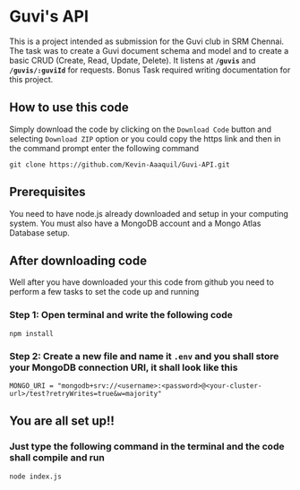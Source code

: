 # Guvi's API

This is a project intended as submission for the Guvi club in SRM Chennai. The task was to create a Guvi document schema and model and to create a basic CRUD (Create, Read, Update, Delete). It listens at **`/guvis`** and **`/guvis/:guviId`** for requests. Bonus Task required writing documentation for this project.



## How to use this code

Simply download the code by clicking on the `Download Code` button and selecting `Download ZIP` option or you could copy the https link and then in the command prompt enter the following command
```
git clone https://github.com/Kevin-Aaaquil/Guvi-API.git
```

## Prerequisites

You need to have node.js already downloaded and setup in your computing system. You must also have a MongoDB account and a Mongo Atlas Database setup. 

## After downloading code

Well after you have downloaded your this code from github you need to perform a few tasks to set the code up and running

### Step 1: Open terminal and write the following code
```
npm install 
```
### Step 2: Create a new file and name it **`.env`** and you shall store your MongoDB connection URI, it shall look like this
```
MONGO_URI = "mongodb+srv://<username>:<password>@<your-cluster-url>/test?retryWrites=true&w=majority"
```

## You are all set up!!
### Just type the following command in the terminal and the code shall compile and run
```
node index.js
```
